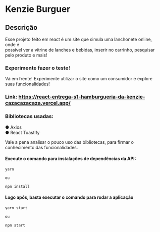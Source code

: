 # Kenzie Burguer

## Descrição

Esse projeto feito em react é um site que simula uma lanchonete online, onde é\
possível ver a vitrine de lanches e bebidas, inserir no carrinho, pesquisar\
pelo produto e mais!

### Experimente fazer o teste!

Vá em frente! Experimente utilizar o site como um consumidor e explore suas funcionalidades!

### Link: https://react-entrega-s1-hamburgueria-da-kenzie-cazacazacaza.vercel.app/

### Bibliotecas usadas:

● Axios\
● React Toastify

Vale a pena analisar o pouco uso das bibliotecas, para firmar o conhecimento das funcionalidades.

#### Execute o comando para instalações de dependências da API:

```
yarn

ou

npm install
```
#### Logo após, basta executar o comando para rodar a aplicação

```
yarn start

ou

npm start
```
